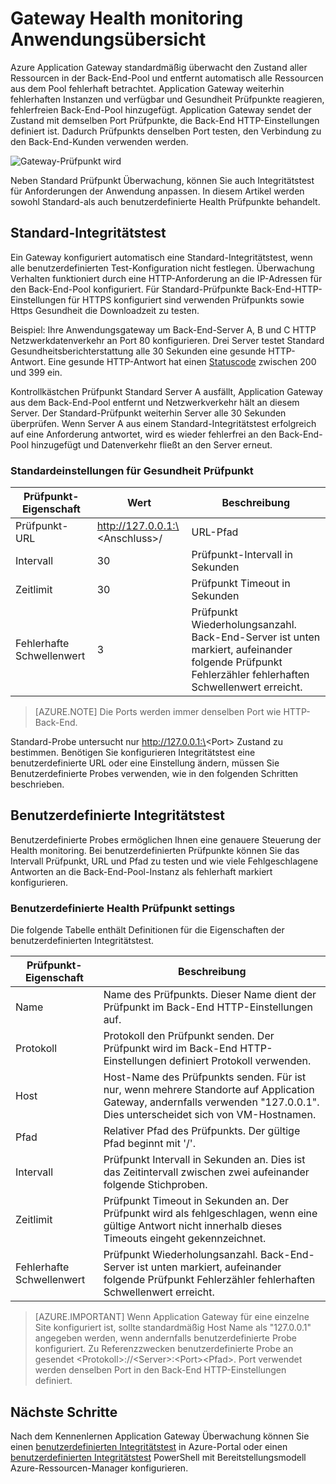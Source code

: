 

<properties
   pageTitle="Überwachen des Zustands Übersicht für Azure Application Gateway | Microsoft Azure"
   description="Erfahren Sie mehr über die Überwachungsfunktionen in Azure Application Gateway"
   services="application-gateway"
   documentationCenter="na"
   authors="georgewallace"
   manager="carmonm"
   editor=""
   tags="azure-resource-manager"
/>
<tags  
   ms.service="application-gateway"
   ms.devlang="na"
   ms.topic="article"
   ms.tgt_pltfrm="na"
   ms.workload="infrastructure-services"
   ms.date="10/25/2016"
   ms.author="gwallace" />

# <a name="application-gateway-health-monitoring-overview"></a>Gateway Health monitoring Anwendungsübersicht

Azure Application Gateway standardmäßig überwacht den Zustand aller Ressourcen in der Back-End-Pool und entfernt automatisch alle Ressourcen aus dem Pool fehlerhaft betrachtet. Application Gateway weiterhin fehlerhaften Instanzen und verfügbar und Gesundheit Prüfpunkte reagieren, fehlerfreien Back-End-Pool hinzugefügt. Application Gateway sendet der Zustand mit demselben Port Prüfpunkte, die Back-End HTTP-Einstellungen definiert ist. Dadurch Prüfpunkts denselben Port testen, den Verbindung zu den Back-End-Kunden verwenden werden.

![Gateway-Prüfpunkt wird][1]

Neben Standard Prüfpunkt Überwachung, können Sie auch Integritätstest für Anforderungen der Anwendung anpassen. In diesem Artikel werden sowohl Standard-als auch benutzerdefinierte Health Prüfpunkte behandelt.

## <a name="default-health-probe"></a>Standard-Integritätstest

Ein Gateway konfiguriert automatisch eine Standard-Integritätstest, wenn alle benutzerdefinierten Test-Konfiguration nicht festlegen. Überwachung Verhalten funktioniert durch eine HTTP-Anforderung an die IP-Adressen für den Back-End-Pool konfiguriert. Für Standard-Prüfpunkte Back-End-HTTP-Einstellungen für HTTPS konfiguriert sind verwenden Prüfpunkts sowie Https Gesundheit die Downloadzeit zu testen.

Beispiel: Ihre Anwendungsgateway um Back-End-Server A, B und C HTTP Netzwerkdatenverkehr an Port 80 konfigurieren. Drei Server testet Standard Gesundheitsberichterstattung alle 30 Sekunden eine gesunde HTTP-Antwort. Eine gesunde HTTP-Antwort hat einen [Statuscode](https://msdn.microsoft.com/library/aa287675.aspx) zwischen 200 und 399 ein.

Kontrollkästchen Prüfpunkt Standard Server A ausfällt, Application Gateway aus dem Back-End-Pool entfernt und Netzwerkverkehr hält an diesem Server. Der Standard-Prüfpunkt weiterhin Server alle 30 Sekunden überprüfen. Wenn Server A aus einem Standard-Integritätstest erfolgreich auf eine Anforderung antwortet, wird es wieder fehlerfrei an den Back-End-Pool hinzugefügt und Datenverkehr fließt an den Server erneut.

### <a name="default-health-probe-settings"></a>Standardeinstellungen für Gesundheit Prüfpunkt

|Prüfpunkt-Eigenschaft | Wert | Beschreibung|
|---|---|---|
| Prüfpunkt-URL| http://127.0.0.1:\<Anschluss\>/ | URL-Pfad |
| Intervall | 30 | Prüfpunkt-Intervall in Sekunden |
| Zeitlimit  | 30 | Prüfpunkt Timeout in Sekunden |
| Fehlerhafte Schwellenwert | 3 | Prüfpunkt Wiederholungsanzahl. Back-End-Server ist unten markiert, aufeinander folgende Prüfpunkt Fehlerzähler fehlerhaften Schwellenwert erreicht. |

> [AZURE.NOTE] Die Ports werden immer denselben Port wie HTTP-Back-End.

Standard-Probe untersucht nur http://127.0.0.1:\<Port\> Zustand zu bestimmen. Benötigen Sie konfigurieren Integritätstest eine benutzerdefinierte URL oder eine Einstellung ändern, müssen Sie Benutzerdefinierte Probes verwenden, wie in den folgenden Schritten beschrieben.

## <a name="custom-health-probe"></a>Benutzerdefinierte Integritätstest

Benutzerdefinierte Probes ermöglichen Ihnen eine genauere Steuerung der Health monitoring. Bei benutzerdefinierten Prüfpunkte können Sie das Intervall Prüfpunkt, URL und Pfad zu testen und wie viele Fehlgeschlagene Antworten an die Back-End-Pool-Instanz als fehlerhaft markiert konfigurieren.

### <a name="custom-health-probe-settings"></a>Benutzerdefinierte Health Prüfpunkt settings

Die folgende Tabelle enthält Definitionen für die Eigenschaften der benutzerdefinierten Integritätstest.

|Prüfpunkt-Eigenschaft| Beschreibung|
|---|---|
| Name | Name des Prüfpunkts. Dieser Name dient der Prüfpunkt im Back-End HTTP-Einstellungen auf. |
| Protokoll | Protokoll den Prüfpunkt senden. Der Prüfpunkt wird im Back-End HTTP-Einstellungen definiert Protokoll verwenden. |
| Host |  Host-Name des Prüfpunkts senden. Für ist nur, wenn mehrere Standorte auf Application Gateway, andernfalls verwenden "127.0.0.1". Dies unterscheidet sich von VM-Hostnamen. |
| Pfad | Relativer Pfad des Prüfpunkts. Der gültige Pfad beginnt mit '/'. |
| Intervall | Prüfpunkt Intervall in Sekunden an. Dies ist das Zeitintervall zwischen zwei aufeinander folgende Stichproben.|
| Zeitlimit | Prüfpunkt Timeout in Sekunden an. Der Prüfpunkt wird als fehlgeschlagen, wenn eine gültige Antwort nicht innerhalb dieses Timeouts eingeht gekennzeichnet. |
| Fehlerhafte Schwellenwert | Prüfpunkt Wiederholungsanzahl. Back-End-Server ist unten markiert, aufeinander folgende Prüfpunkt Fehlerzähler fehlerhaften Schwellenwert erreicht. |

> [AZURE.IMPORTANT] Wenn Application Gateway für eine einzelne Site konfiguriert ist, sollte standardmäßig Host Name als "127.0.0.1" angegeben werden, wenn andernfalls benutzerdefinierte Probe konfiguriert.
Zu Referenzzwecken benutzerdefinierte Probe an gesendet \<Protokoll\>://\<Server\>:\<Port\>\<Pfad\>. Port verwendet werden denselben Port in den Back-End HTTP-Einstellungen definiert.

## <a name="next-steps"></a>Nächste Schritte

Nach dem Kennenlernen Application Gateway Überwachung können Sie einen [benutzerdefinierten Integritätstest](application-gateway-create-probe-portal.md) in Azure-Portal oder einen [benutzerdefinierten Integritätstest](application-gateway-create-probe-ps.md) PowerShell mit Bereitstellungsmodell Azure-Ressourcen-Manager konfigurieren.

[1]: ./media/application-gateway-probe-overview/appgatewayprobe.png